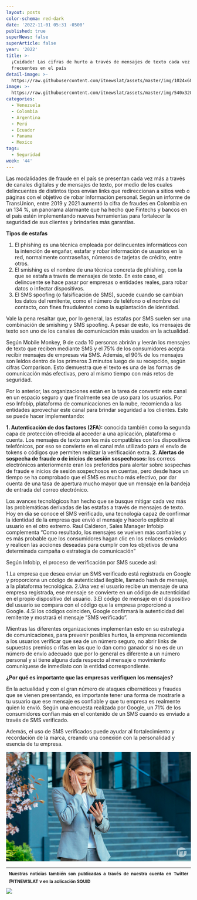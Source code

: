 ```yaml
---
layout: posts
color-schema: red-dark
date: '2022-11-01 05:31 -0500'
published: true
superNews: false
superArticle: false
year: '2022'
title: >-
  ¡Cuidado! Las cifras de hurto a través de mensajes de texto cada vez son más
  frecuentes en el país
detail-image: >-
  https://raw.githubusercontent.com/itnewslat/assets/master/img/1024x680/mujer-preocupada-g.jpg
image: >-
  https://raw.githubusercontent.com/itnewslat/assets/master/img/540x320/mujer-preocupada-p.jpg
categories:
  - Venezuela
  - Colombia
  - Argentina
  - Perú
  - Ecuador
  - Panama
  - Mexico
tags:
  - Seguridad
week: '44'
---
```

Las modalidades de fraude en el país se presentan cada vez más a través de canales digitales y de mensajes de texto, por medio de los cuales delincuentes de distintos tipos envían links que redireccionan a sitios web o páginas con el objetivo de robar información personal. Según un informe de TransUnion, entre 2019 y 2021 aumentó la cifra de fraudes en Colombia en un 134 %, un panorama alarmante que ha hecho que Fintechs y bancos en el país estén implementando nuevas herramientas para fortalecer la seguridad de sus clientes y brindarles más garantías.

**Tipos de estafas**

1. El phishing es una técnica empleada por delincuentes informáticos con la intención de engañar, estafar y robar información de usuarios en la red, normalmente contraseñas, números de tarjetas de crédito, entre otros.
2. El smishing es el nombre de una técnica concreta de phishing, con la que se estafa a través de mensajes de texto. En este caso, el delincuente se hace pasar por empresas o entidades reales, para robar datos o infectar dispositivos.
3. El SMS spoofing (o falsificación de SMS), sucede cuando se cambian los datos del remitente, como el número de teléfono o el nombre del contacto, con fines fraudulentos como la suplantación de identidad.

Vale la pena resaltar que, por lo general, las estafas por SMS suelen ser una combinación de smishing y SMS spoofing. A pesar de esto, los mensajes de texto son uno de los canales de comunicación más usados en la actualidad.

Según Mobile Monkey, 9 de cada 10 personas abrirán y leerán los mensajes de texto que reciben mediante SMS y el 75% de los consumidores acepta recibir mensajes de empresas vía SMS. Además, el 90% de los mensajes son leídos dentro de los primeros 3 minutos luego de su recepción, según cifras Comparison. Esto demuestra que el texto es una de las formas de comunicación más efectivas, pero al mismo tiempo con más retos de seguridad.

Por lo anterior, las organizaciones están en la tarea de convertir este canal en un espacio seguro y que finalmente sea de uso para los usuarios. Por eso Infobip, plataforma de comunicaciones en la nube, recomienda a las entidades aprovechar este canal para brindar seguridad a los clientes. Esto se puede hacer implementando: 

 
**1. Autenticación de dos factores (2FA):** conocida también como la segunda capa de protección ofrecida al acceder a una aplicación, plataforma o cuenta. Los mensajes de texto son los más compatibles con los dispositivos telefónicos, por eso se convierte en el canal más utilizado para el envío de tokens o códigos que permiten realizar la verificación extra.
**2. Alertas de sospecha de fraude o de inicios de sesión sospechosos:** los correos electrónicos anteriormente eran los preferidos para alertar sobre sospechas de fraude e inicios de sesión sospechosos en cuentas, pero desde hace un tiempo se ha comprobado que el SMS es mucho más efectivo, por dar cuenta de una tasa de apertura mucho mayor que un mensaje en la bandeja de entrada del correo electrónico.
 
Los avances tecnológicos han hecho que se busque mitigar cada vez más las problemáticas derivadas de las estafas a través de mensajes de texto. Hoy en día se conoce el SMS verificado, una tecnología capaz de confirmar la identidad de la empresa que envió el mensaje y hacerlo explícito al usuario en el otro extremo. Raul Calderon, Sales Manager Infobip complementa “Como resultado, los mensajes se vuelven más confiables y es más probable que los consumidores hagan clic en los enlaces enviados y realicen las acciones deseadas para cumplir con los objetivos de una determinada campaña o estrategia de comunicación”

Según Infobip, el proceso de verificación por SMS sucede así:

1.La empresa que desea enviar un SMS verificado está registrada en Google y proporciona un código de autenticidad ilegible, llamado hash de mensaje, a la plataforma tecnológica.
2.Una vez el usuario recibe un mensaje de una empresa registrada, ese mensaje se convierte en un código de autenticidad en el propio dispositivo del usuario.
3.El código de mensaje en el dispositivo del usuario se compara con el código que la empresa proporcionó a Google.
4.Si los códigos coinciden, Google confirmará la autenticidad del remitente y mostrará el mensaje “SMS verificado”. 
 
Mientras las diferentes organizaciones implementan esto en su estrategia de comunicaciones, para prevenir posibles hurtos, la empresa recomienda a los usuarios verificar que sea de un número seguro, no abrir links de supuestos premios o rifas en las que lo dan como ganador si no es de un número de envío adecuado que por lo general es diferente a un número personal y si tiene alguna duda respecto al mensaje o movimiento comuníquese de inmediato con la entidad correspondiente.

**¿Por qué es importante que las empresas verifiquen los mensajes?**

En la actualidad y con el gran número de ataques cibernéticos y fraudes que se vienen presentando, es importante tener una forma de mostrarle a tu usuario que ese mensaje es confiable y que tu empresa es realmente quien lo envió. Según una encuesta realizada por Google, un 71% de los consumidores confían más en el contenido de un SMS cuando es enviado a través de SMS verificado.

Además, el uso de SMS verificados puede ayudar al fortalecimiento y recordación de la marca, creando una conexión con la personalidad y esencia de tu empresa. 

![](https://raw.githubusercontent.com/itnewslat/assets/master/img/540x320/mujer-preocupada-p.jpg)

<table style="height: 42px;" width="569">
<tbody>
<tr>
<td style="text-align: justify;"><sub><strong>Nuestras noticias también son publicadas a través de nuestra cuenta en Twitter <a href="https://twitter.com/itnewslat?lang=es">@ITNEWSLAT</a> y en la aplicación <a href="https://squidapp.co/en/">SQUID</a></strong></sub></td>
</tr>
</tbody>
</table>

<img src="https://tracker.metricool.com/c3po.jpg?hash=56f88a41e39ab42c063cc51676587a04"/>
